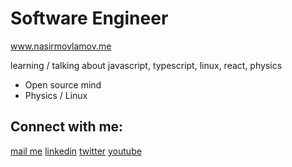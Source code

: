  <h1> Software Engineer </h1>
 <a href="https://www.nasirmovlamov.me">www.nasirmovlamov.me </a>
<p>learning / talking about javascript, typescript, linux, react, physics</p>
<ul>
  <li>Open source mind </li>
  <li>Physics / Linux </li>
</ul>

<h2>Connect with me:</h2>
<p >
 
  <a href="mailto:movlamovnasir@gmail.com">mail me</a>
  <a href="https://az.linkedin.com/in/nasir-movlamov-322ab21b4">linkedin</a>
  <a href="https://twitter.com/nasirmovlamov">twitter</a>
  <a href="https://www.youtube.com/channel/UCmE8Psks_-SDw9iG1nn6MpQ">youtube</a>
 
</p>
